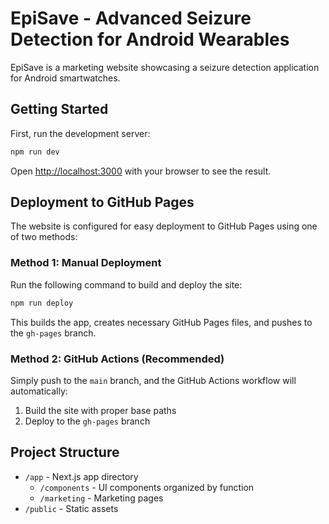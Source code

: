 # EpiSave - Advanced Seizure Detection for Android Wearables

EpiSave is a marketing website showcasing a seizure detection application for Android smartwatches.

## Getting Started

First, run the development server:

```bash
npm run dev
```

Open [http://localhost:3000](http://localhost:3000) with your browser to see the result.

## Deployment to GitHub Pages

The website is configured for easy deployment to GitHub Pages using one of two methods:

### Method 1: Manual Deployment

Run the following command to build and deploy the site:

```bash
npm run deploy
```

This builds the app, creates necessary GitHub Pages files, and pushes to the `gh-pages` branch.

### Method 2: GitHub Actions (Recommended)

Simply push to the `main` branch, and the GitHub Actions workflow will automatically:
1. Build the site with proper base paths
2. Deploy to the `gh-pages` branch

## Project Structure

- `/app` - Next.js app directory
  - `/components` - UI components organized by function
  - `/marketing` - Marketing pages
- `/public` - Static assets
